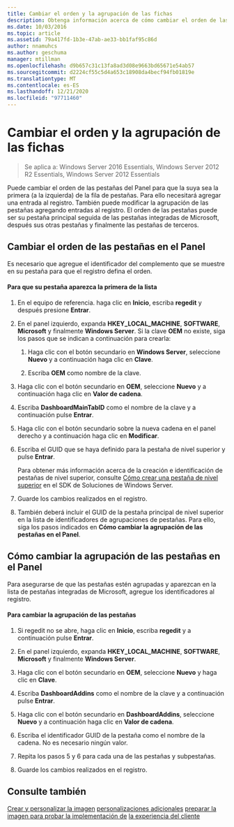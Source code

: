 ```yaml
---
title: Cambiar el orden y la agrupación de las fichas
description: Obtenga información acerca de cómo cambiar el orden de las pestañas en el panel para que la pestaña sea la primera (a la izquierda) de la fila de pestañas.
ms.date: 10/03/2016
ms.topic: article
ms.assetid: 79a417fd-1b3e-47ab-ae33-bb1faf95c86d
author: nnamuhcs
ms.author: geschuma
manager: mtillman
ms.openlocfilehash: d9b657c31c13fa8ad3d08e9663bd65671e54ab57
ms.sourcegitcommit: d2224cf55c5d4a653c18908da4becf94fb01819e
ms.translationtype: MT
ms.contentlocale: es-ES
ms.lasthandoff: 12/21/2020
ms.locfileid: "97711460"
---
```

# <a name="change-the-order-and-grouping-of-tabs"></a>Cambiar el orden y la agrupación de las fichas

>Se aplica a: Windows Server 2016 Essentials, Windows Server 2012 R2 Essentials, Windows Server 2012 Essentials

Puede cambiar el orden de las pestañas del Panel para que la suya sea la primera (a la izquierda) de la fila de pestañas. Para ello necesitará agregar una entrada al registro. También puede modificar la agrupación de las pestañas agregando entradas al registro. El orden de las pestañas puede ser su pestaña principal seguida de las pestañas integradas de Microsoft, después sus otras pestañas y finalmente las pestañas de terceros.

## <a name="change-the-order-of-the-tabs-in-the-dashboard"></a>Cambiar el orden de las pestañas en el Panel
 Es necesario que agregue el identificador del complemento que se muestre en su pestaña para que el registro defina el orden.

#### <a name="to-display-your-tab-first-in-the-list-of-tabs"></a>Para que su pestaña aparezca la primera de la lista

1.  En el equipo de referencia. haga clic en **Inicio**, escriba **regedit** y después presione **Entrar**.

2.  En el panel izquierdo, expanda **HKEY_LOCAL_MACHINE**, **SOFTWARE**, **Microsoft** y finalmente **Windows Server**. Si la clave **OEM** no existe, siga los pasos que se indican a continuación para crearla:

    1.  Haga clic con el botón secundario en **Windows Server**, seleccione **Nuevo** y a continuación haga clic en **Clave**.

    2.  Escriba **OEM** como nombre de la clave.

3.  Haga clic con el botón secundario en **OEM**, seleccione **Nuevo** y a continuación haga clic en **Valor de cadena**.

4.  Escriba **DashboardMainTabID** como el nombre de la clave y a continuación pulse **Entrar**.

5.  Haga clic con el botón secundario sobre la nueva cadena en el panel derecho y a continuación haga clic en **Modificar**.

6.  Escriba el GUID que se haya definido para la pestaña de nivel superior y pulse **Entrar**.

     Para obtener más información acerca de la creación e identificación de pestañas de nivel superior, consulte [Cómo crear una pestaña de nivel superior](/previous-versions/windows/server-essentials/gg513957(v=msdn.10)) en el SDK de Soluciones de Windows Server.

7.  Guarde los cambios realizados en el registro.

8.  También deberá incluir el GUID de la pestaña principal de nivel superior en la lista de identificadores de agrupaciones de pestañas. Para ello, siga los pasos indicados en **Cómo cambiar la agrupación de las pestañas en el Panel**.

## <a name="change-the-grouping-of-tabs-in-the-dashboard"></a>Cómo cambiar la agrupación de las pestañas en el Panel
 Para asegurarse de que las pestañas estén agrupadas y aparezcan en la lista de pestañas integradas de Microsoft, agregue los identificadores al registro.

#### <a name="to-change-the-grouping-of-tabs"></a>Para cambiar la agrupación de las pestañas

1.  Si regedit no se abre, haga clic en **Inicio**, escriba **regedit** y a continuación pulse **Entrar**.

2.  En el panel izquierdo, expanda **HKEY_LOCAL_MACHINE**, **SOFTWARE**, **Microsoft** y finalmente **Windows Server**.

3.  Haga clic con el botón secundario en **OEM**, seleccione **Nuevo** y haga clic en **Clave**.

4.  Escriba **DashboardAddins** como el nombre de la clave y a continuación pulse **Entrar**.

5.  Haga clic con el botón secundario en **DashboardAddins**, seleccione **Nuevo** y a continuación haga clic en **Valor de cadena**.

6.  Escriba el identificador GUID de la pestaña como el nombre de la cadena. No es necesario ningún valor.

7.  Repita los pasos 5 y 6 para cada una de las pestañas y subpestañas.

8.  Guarde los cambios realizados en el registro.

## <a name="see-also"></a>Consulte también
 [Crear y personalizar la imagen](Creating-and-Customizing-the-Image.md) [personalizaciones adicionales](Additional-Customizations.md) [preparar la imagen para probar la implementación de](Preparing-the-Image-for-Deployment.md) [la experiencia del cliente](Testing-the-Customer-Experience.md)